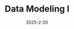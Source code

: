 ---
layout: lecture
published: true
number: 10
date: 2025-2-20
title: "Data Modeling I"
slido: https://app.sli.do/event/omQF4uRJ9Fuj9h2Zsktmrs/login?redirect_url=https%3A%2F%2Fapp.sli.do%2Fevent%2FomQF4uRJ9Fuj9h2Zsktmrs
recording: 
files:
  slides: https://docs.google.com/presentation/d/19gm1j1xz_ooTiHR0ai8W2uMD8Txukv1RNLgwlcqhbyM/edit#slide=id.g33119827167_0_0 
  pdf_slides:
  code:
  code_html:
  notebook: 
  notes: https://data101.org/notes/4-data_modeling/data_models.html
  additional_files:
    - name:
      link:
      target: #or leave empty
---